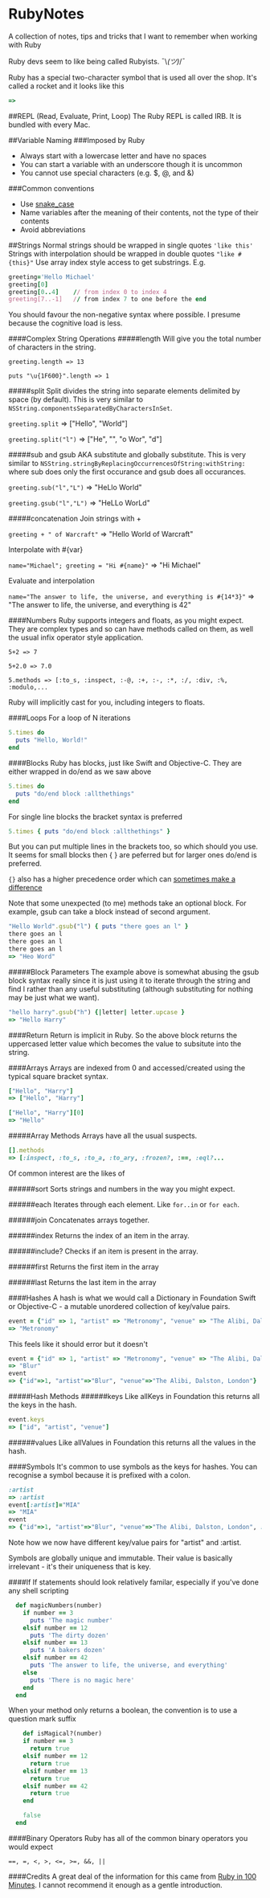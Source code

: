 # RubyNotes
A collection of notes, tips and tricks that I want to remember when working with Ruby

Ruby devs seem to like being called Rubyists. ¯\\_(ツ)_/¯

Ruby has a special two-character symbol that is used all over the shop. It's called a rocket and it looks like this

```Ruby
=>
```

##REPL (Read, Evaluate, Print, Loop)
The Ruby REPL is called IRB. It is bundled with every Mac.

##Variable Naming
###Imposed by Ruby

* Always start with a lowercase letter and have no spaces
* You can start a variable with an underscore though it is uncommon
* You cannot use special characters (e.g. $, @, and &)

###Common conventions
* Use [snake_case](https://en.wikipedia.org/wiki/Snake_case) 
* Name variables after the meaning of their contents, not the type of their contents
* Avoid abbreviations

##Strings
Normal strings should be wrapped in single quotes `'like this'`
Strings with interpolation should be wrapped in double quotes `"like #{this}"`
Use array index style access to get substrings. E.g.

```ruby
greeting='Hello Michael'
greeting[0]
greeting[0..4]    // from index 0 to index 4
greeting[7..-1]   // from index 7 to one before the end
```

You should favour the non-negative syntax where possible. I presume because the cognitive load is less.

####Complex String Operations
#####length
Will give you the total number of characters in the string.

`greeting.length => 13`

`puts "\u{1F600}".length => 1`

#####split
Split divides the string into separate elements delimited by space (by default). This is very similar to `NSString.componentsSeparatedByCharactersInSet`. 

`greeting.split` => ["Hello", "World"]

`greeting.split("l")` => ["He", "", "o Wor", "d"]

#####sub and gsub
AKA substitute and globally substitute. This is very similar to `NSString.stringByReplacingOccurrencesOfString:withString:` where sub does only the first occurance and gsub does all occurances.

`greeting.sub("l","L")` => "HeLlo World"

`greeting.gsub("l","L")` => "HeLLo WorLd"

#####concatenation
Join strings with +

`greeting + " of Warcraft"` => "Hello World of Warcraft"

Interpolate with #{var}

`name="Michael"; greeting = "Hi #{name}"` => "Hi Michael"

Evaluate and interpolation

`name="The answer to life, the universe, and everything is #{14*3}"` => "The answer to life, the universe, and everything is 42"

####Numbers
Ruby supports integers and floats, as you might expect. They are complex types and so can have methods called on them, as well the usual infix operator style application.

`5+2 => 7`

`5+2.0 => 7.0`

`5.methods => [:to_s, :inspect, :-@, :+, :-, :*, :/, :div, :%, :modulo,...`

Ruby will implicitly cast for you, including integers to floats. 

####Loops
For a loop of N iterations

```Ruby
5.times do
  puts "Hello, World!"
end
```

####Blocks
Ruby has blocks, just like Swift and Objective-C. They are either wrapped in do/end as we saw above

```Ruby
5.times do
  puts "do/end block :allthethings"
end
```

For single line blocks the bracket syntax is preferred

```Ruby
5.times { puts "do/end block :allthethings" }
```

But you can put multiple lines in the brackets too, so which should you use. It seems for small blocks then { } are peferred but for larger ones do/end is preferred.

`{}` also has a higher precedence order which can [sometimes make a difference](http://stackoverflow.com/a/26218840)

Note that some unexpected (to me) methods take an optional block. For example, gsub can take a block instead of second argument. 

```Ruby
"Hello World".gsub("l") { puts "there goes an l" }
there goes an l
there goes an l
there goes an l
=> "Heo Word"
```

#####Block Parameters
The example above is somewhat abusing the gsub block syntax really since it is just using it to iterate through the string and find l rather than any useful substituting (although substituting for nothing may be just what we want).

```Ruby
"hello harry".gsub("h") {|letter| letter.upcase }
=> "Hello Harry"
```

####Return
Return is implicit in Ruby. So the above block returns the uppercased letter value which becomes the value to subsitute into the string. 

####Arrays
Arrays are indexed from 0 and accessed/created using the typical square bracket syntax.

```Ruby
["Hello", "Harry"]
=> ["Hello", "Harry"]
```

```Ruby
["Hello", "Harry"][0]
=> "Hello"
```

#####Array Methods
Arrays have all the usual suspects.

```Ruby
[].methods
=> [:inspect, :to_s, :to_a, :to_ary, :frozen?, :==, :eql?...
```

Of common interest are the likes of 

######sort
Sorts strings and numbers in the way you might expect. 

######each
Iterates through each element. Like `for..in` or `for each`.

######join
Concatenates arrays together.

######index
Returns the index of an item in the array.

######include?
Checks if an item is present in the array.

######first
Returns the first item in the array

######last
Returns the last item in the array

####Hashes
A hash is what we would call a Dictionary in Foundation Swift or Objective-C - a mutable unordered collection of key/value pairs.

```Ruby
event = {"id" => 1, "artist" => "Metronomy", "venue" => "The Alibi, Dalston, London"}; event['artist']
=> "Metronomy"
```

This feels like it should error but it doesn't

```Ruby
event = {"id" => 1, "artist" => "Metronomy", "venue" => "The Alibi, Dalston, London", "artist" => "Blur"}; event['artist']
=> "Blur"
event
=> {"id"=>1, "artist"=>"Blur", "venue"=>"The Alibi, Dalston, London"}
```

#####Hash Methods
######keys
Like allKeys in Foundation this returns all the keys in the hash.

```Ruby
event.keys
=> ["id", "artist", "venue"]
```

######values
Like allValues in Foundation this returns all the values in the hash.

####Symbols
It's common to use symbols as the keys for hashes. You can recognise a symbol because it is prefixed with a colon.

```Ruby
:artist
=> :artist
event[:artist]="MIA"
=> "MIA"
event
=> {"id"=>1, "artist"=>"Blur", "venue"=>"The Alibi, Dalston, London", :artist=>"MIA"}
```

Note how we now have different key/value pairs for "artist" and :artist.
 
Symbols are globally unique and immutable. Their value is basically irrelevant - it's their uniqueness that is key.

####If
If statements should look relatively familar, especially if you've done any shell scripting

```Ruby
  def magicNumbers(number)
    if number == 3
      puts 'The magic number'
    elsif number == 12
      puts 'The dirty dozen'
    elsif number == 13
      puts 'A bakers dozen'
    elsif number == 42
      puts 'The answer to life, the universe, and everything'
    else
      puts 'There is no magic here'
    end
  end
```

When your method only returns a boolean, the convention is to use a question mark suffix

```Ruby
    def isMagical?(number)
    if number == 3
      return true
    elsif number == 12
      return true
    elsif number == 13
      return true
    elsif number == 42
      return true
    end

    false
  end
```

####Binary Operators
Ruby has all of the common binary operators you would expect

``==, =, <, >, <=, >=, &&, ||``

####Credits
A great deal of the information for this came from [Ruby in 100 Minutes](http://tutorials.jumpstartlab.com/projects/ruby_in_100_minutes.html). I cannot recommend it enough as a gentle introduction.

